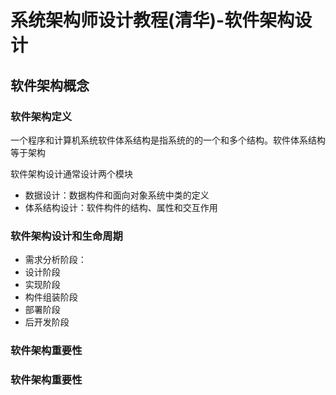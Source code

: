 # 系统架构师设计教程(清华)-软件架构设计
## 软件架构概念

### 软件架构定义
一个程序和计算机系统软件体系结构是指系统的的一个和多个结构。软件体系结构等于架构

软件架构设计通常设计两个模块
* 数据设计：数据构件和面向对象系统中类的定义
* 体系结构设计：软件构件的结构、属性和交互作用

### 软件架构设计和生命周期
* 需求分析阶段：
* 设计阶段
* 实现阶段
* 构件组装阶段
* 部署阶段
* 后开发阶段

### 软件架构重要性

### 软件架构重要性

